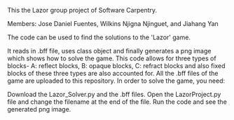 This the Lazor group project of Software Carpentry.

Members: Jose Daniel Fuentes, Wilkins Njigna Njinguet, and Jiahang Yan 

The code can be used to find the solutions to the 'Lazor' game.

It reads in .bff file, uses class object and finally generates a png image which shows how to solve the game.
This code allows for three types of blocks- A: reflect blocks, B: opaque blocks, C: refract blocks and also fixed blocks of these three types are also accounted for. All the .bff files of the game are uploaded to this repository.
In order to solve the game, you need:

Download the Lazor_Solver.py and the .bff files.
Open the LazorProject.py file and change the filename at the end of the file.
Run the code and see the generated png image.
